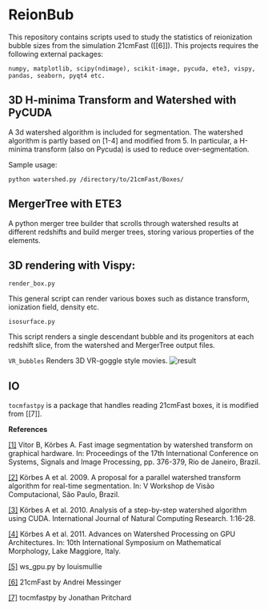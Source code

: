 # ReionBub
This repository contains scripts used to study the statistics of reionization bubble sizes from the simulation 21cmFast ([[6]]). 
This projects requires the following external packages:

```
numpy, matplotlib, scipy(ndimage), scikit-image, pycuda, ete3, vispy, pandas, seaborn, pyqt4 etc.
```
## 3D H-minima Transform and Watershed with PyCUDA
A 3d watershed algorithm is included for segmentation. The watershed algorithm is partly based on [1-4] and modified from 5. In particular, a H-minima transform (also on Pycuda) is used to reduce over-segmentation.

Sample usage:
```
python watershed.py /directory/to/21cmFast/Boxes/
```

## MergerTree with ETE3
A python merger tree builder that scrolls through watershed results at different redshifts and build merger trees, storing various properties of the elements. 

## 3D rendering with Vispy:
```
render_box.py
```
This general script can render various boxes such as distance transform, ionization field, density etc. 
```
isosurface.py 
```
This script renders a single descendant bubble and its progenitors at each redshift slice, from the watershed and MergerTree output files. 

```VR_bubbles```
Renders 3D VR-goggle style movies. 
![result](animation.gif)

## IO
```tocmfastpy```  is a package that handles reading 21cmFast boxes, it is modified from [[7]]. 


**References**

[[1]](http://www.fem.unicamp.br/~labaki/Academic/cilamce2009/1820-1136-1-RV.pdf) Vitor B, Körbes A. Fast image segmentation by watershed transform on graphical hardware. In: Proceedings of the 17th International Conference on Systems, Signals and Image Processing, pp. 376-379, Rio de Janeiro, Brazil.

[[2]](http://www.lbd.dcc.ufmg.br/colecoes/wvc/2009/0012.pdf) Körbes A et al. 2009. A proposal for a parallel watershed transform algorithm for real-time segmentation. In: V Workshop de Visão Computacional, São Paulo, Brazil.

[[3]](http://parati.dca.fee.unicamp.br/media/Attachments/courseIA366F2S2010/aula10/ijncr.pdf) Körbes A et al. 2010. Analysis of a step-by-step watershed algorithm using CUDA. International Journal of Natural Computing Research. 1:16-28.

[[4]](http://parati.dca.fee.unicamp.br/media/Attachments/courseIA366F2S2010/aula10/ijncr.pdf) Körbes A et al. 2011. Advances on Watershed Processing on GPU Architectures. In: 10th International Symposium on Mathematical Morphology, Lake Maggiore, Italy.

[[5]](https://github.com/louismullie/watershed-cuda/blob/master/ws_gpu.py) ws_gpu.py by louismullie

[[6]](https://github.com/andreimesinger/21cmFAST) 21cmFast by Andrei Messinger

[[7]](https://github.com/pritchardjr/tocmfastpy) tocmfastpy by Jonathan Pritchard

